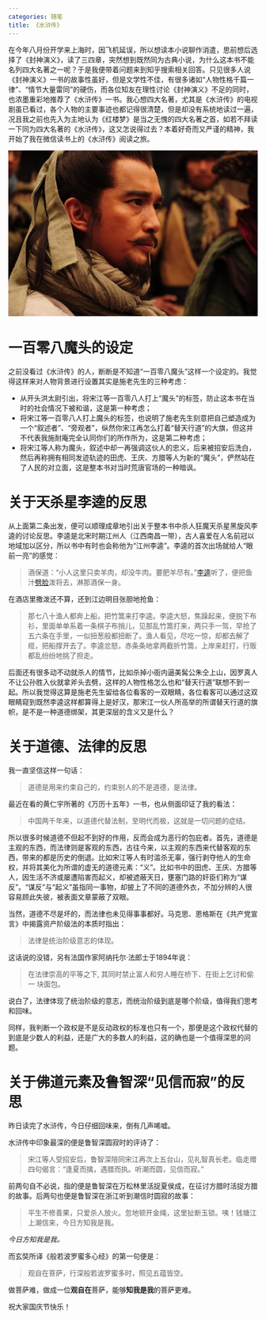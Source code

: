 ```yaml
---
categories: 随笔
title: 《水浒传》
---
```


在今年八月份开学来上海时，因飞机延误，所以想读本小说聊作消遣，思前想后选择了《封神演义》，读了三四章，突然想到既然同为古典小说，为什么这本书不能名列四大名著之一呢？于是我便带着问题来到知乎搜索相关回答。只见很多人说《封神演义》一书的故事性虽好，但是文学性不佳，有很多诸如“人物性格千篇一律”、“情节大量雷同”的硬伤，而各位知友在理性讨论《封神演义》不足的同时，也浓墨重彩地推荐了《水浒传》一书。我心想四大名著，尤其是《水浒传》的电视剧虽已看过，各个人物的主要事迹也都记得很清楚，但是却没有系统地读过一遍，况且我之前也先入为主地认为《红楼梦》是当之无愧的四大名著之首，如若不拜读一下同为四大名著的《水浒传》，这又怎说得过去？本着好奇而又严谨的精神，我开始了我在微信读书上的《水浒传》阅读之旅。

![](../../img/shuihuzhuan.jpg)

# 一百零八魔头的设定

之前没看过《水浒传》的人，断断是不知道“一百零八魔头”这样一个设定的。我觉得这样来对人物背景进行设置其实是施老先生的三种考虑：

- 从开头洪太尉引出，将宋江等一百零八人打上“魔头”的标签，防止这本书在当时的社会情况下被和谐，这是第一种考虑；
- 将宋江等一百零八人打上魔头的标签，也说明了施老先生刻意把自己塑造成为一个“叙述者”、“旁观者”，纵然你宋江再怎么打着“替天行道”的大旗，但这并不代表我施耐庵完全认同你们的所作所为，这是第二种考虑；
- 将宋江等人称为魔头，叙述中却一再强调这伙人的忠义，后来被招安后洗白，然后再称拥有相同发迹轨迹的田虎、王庆、方腊等人为新的“魔头”，俨然站在了人民的对立面，这是整本书对当时荒唐官场的一种暗讽。

# 关于天杀星李逵的反思

从上面第二条出发，便可以顺理成章地引出关于整本书中杀人狂魔天杀星黑旋风李逵的讨论反思。李逵是北宋时期江州人（江西南昌一带），古人喜爱在人名前冠以地域加以区分，所以书中有时也会称他为“江州李逵”。李逵的首次出场就给人“眼前一亮”的感觉：

> 酒保道：“小人这里只卖羊肉，却没牛肉。要肥羊尽有。”[李逵](https://baike.baidu.com/item/李逵)听了，便把鱼汁[劈脸](https://baike.baidu.com/item/劈脸)泼将去，淋那酒保一身。

在酒店里撒泼还不算，还到江边明目张胆地抢鱼：

> 那七八十渔人都奔上船，把竹篙来打李逵。李逵大怒，焦躁起来，便脱下布衫，里面单单系着一条棋子布捎儿，见那乱竹篙打来，两只手一驾，早抢了五六条在手里，一似扭葱般都扭断了。渔人看见，尽吃一惊，却都去解了缆，把船撑开去了。李逵忿怒，赤条条地拿两截折竹篙，上岸来赶打，行贩都乱纷纷地挑了担走。

后面还有很多动不动就杀人的情节，比如杀掉小衙内逼美髯公朱仝上山，因罗真人不让公孙胜入伙就拿斧头去劈，这样的人物性格怎么也和“替天行道”联想不到一起。所以我觉得这算是施老先生留给各位看客的一双眼睛，各位看客可以通过这双眼睛窥到既然李逵这样都算得上是好汉，那宋江一伙人所高举的所谓替天行道的旗帜，是不是一种道德绑架，其更深层的含义又是什么？

# 关于道德、法律的反思

我一直坚信这样一句话：

> 道德是用来约束自己的，约束别人的不是道德，是法律。

最近在看的黄仁宇所著的《万历十五年》一书，也从侧面印证了我的看法：

> 中国两千年来，以道德代替法制，至明代而极，这就是一切问题的症结。

所以很多时候道德不但起不到好的作用，反而会成为恶行的包庇者。首先，道德是主观的东西，而法律则是客观的东西，古往今来，以主观的东西来代替客观的东西，带来的都是历史的倒退。比如宋江等人有时滥杀无辜，强行剥夺他人的生命权，并将其美化为所谓的虚无的道德元素：“义”。比如书中的田虎、王庆、方腊等人，因生活不济或屡遭陷害而起义，却被遮蔽天日，壅塞门路的奸臣们称为“谋反”。“谋反”与“起义”虽指同一事物，却披上了不同的道德外衣，不加分辨的人很容易顾此失彼，被表面文章蒙蔽了双眼。

当然，道德不尽是坏的，而法律也未见得事事都好。马克思、恩格斯在《共产党宣言》中揭露资产阶级法的本质时指出：

> 法律是统治阶级意志的体现。

这话说的没错，另有法国作家阿纳托尔·法郎士于1894年说：

> 在法律崇高的平等之下, 其同时禁止富人和穷人睡在桥下、在街上乞讨和偷一 块面包。

说白了，法律体现了统治阶级的意志，而统治阶级到底是哪个阶级，值得我们思考和回味。

同样，我判断一个政权是不是反动政权的标准也只有一个，那便是这个政权代替的到底是少数人的利益，还是广大的多数人的利益，这的确也是一个值得深思的问题。

# 关于佛道元素及鲁智深“见信而寂”的反思

昨日读完了水浒传，今日仔细回味来，倒有几声唏嘘。

水浒传中印象最深的便是鲁智深圆寂时的评诗了：

> 宋江等人受招安后，鲁智深陪同宋江再次上五台山，见礼智真长老。临走赠四句偈言：“逢夏而擒，遇腊而执。听潮而圆，见信而寂。”

前两句自不必说，指的便是鲁智深在万松林里活捉夏侯成，在征讨方腊时活捉方腊的故事。后两句也便是鲁智深在浙江听到潮信时圆寂的故事：

> 平生不修善果，只爱杀人放火。忽地顿开金绳，这里扯断玉锁。咦！钱塘江上潮信来，今日方知我是我。

*今日方知我是我。*

而玄奘所译《般若波罗蜜多心经》的第一句便是：

> 观自在菩萨，行深般若波罗蜜多时，照见五蕴皆空。

做菩萨难，做成一位**观自在**菩萨，能够**知我是我**的菩萨更难。

祝大家国庆节快乐！